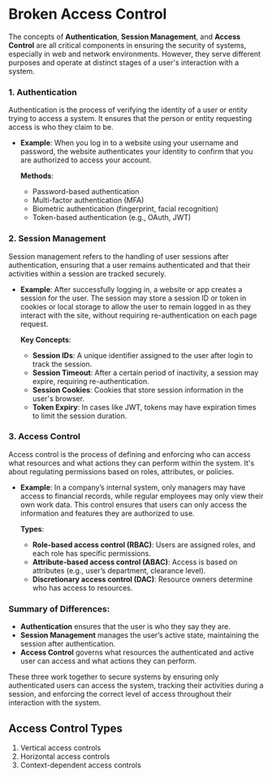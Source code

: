 # Broken Access Control

The concepts of **Authentication**, **Session Management**, and **Access Control** are all critical components in ensuring the security of systems, especially in web and network environments. However, they serve different purposes and operate at distinct stages of a user's interaction with a system.

### 1. **Authentication**
Authentication is the process of verifying the identity of a user or entity trying to access a system. It ensures that the person or entity requesting access is who they claim to be. 

- **Example**: When you log in to a website using your username and password, the website authenticates your identity to confirm that you are authorized to access your account.
  
  **Methods**:  
  - Password-based authentication  
  - Multi-factor authentication (MFA)  
  - Biometric authentication (fingerprint, facial recognition)  
  - Token-based authentication (e.g., OAuth, JWT)

### 2. **Session Management**
Session management refers to the handling of user sessions after authentication, ensuring that a user remains authenticated and that their activities within a session are tracked securely.

- **Example**: After successfully logging in, a website or app creates a session for the user. The session may store a session ID or token in cookies or local storage to allow the user to remain logged in as they interact with the site, without requiring re-authentication on each page request.
  
  **Key Concepts**:  
  - **Session IDs**: A unique identifier assigned to the user after login to track the session.  
  - **Session Timeout**: After a certain period of inactivity, a session may expire, requiring re-authentication.  
  - **Session Cookies**: Cookies that store session information in the user's browser.  
  - **Token Expiry**: In cases like JWT, tokens may have expiration times to limit the session duration.

### 3. **Access Control**
Access control is the process of defining and enforcing who can access what resources and what actions they can perform within the system. It's about regulating permissions based on roles, attributes, or policies.

- **Example**: In a company’s internal system, only managers may have access to financial records, while regular employees may only view their own work data. This control ensures that users can only access the information and features they are authorized to use.
  
  **Types**:
  - **Role-based access control (RBAC)**: Users are assigned roles, and each role has specific permissions.
  - **Attribute-based access control (ABAC)**: Access is based on attributes (e.g., user’s department, clearance level).
  - **Discretionary access control (DAC)**: Resource owners determine who has access to resources.

### Summary of Differences:
- **Authentication** ensures that the user is who they say they are.
- **Session Management** manages the user’s active state, maintaining the session after authentication.
- **Access Control** governs what resources the authenticated and active user can access and what actions they can perform.

These three work together to secure systems by ensuring only authenticated users can access the system, tracking their activities during a session, and enforcing the correct level of access throughout their interaction with the system.


## Access Control Types
1. Vertical access controls
2. Horizontal access controls
3. Context-dependent access controls

